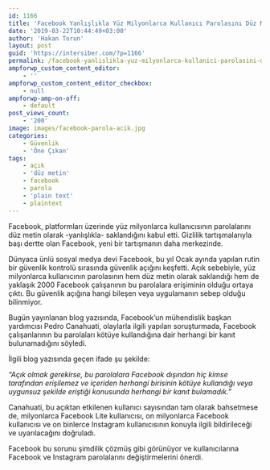 ```yaml
---
id: 1166
title: 'Facebook Yanlışlıkla Yüz Milyonlarca Kullanıcı Parolasını Düz Metin Olarak Sakladı'
date: '2019-03-22T10:44:49+03:00'
author: 'Hakan Torun'
layout: post
guid: 'https://intersiber.com/?p=1166'
permalink: /facebook-yanlislikla-yuz-milyonlarca-kullanici-parolasini-duz-metin-olarak-sakladi/
ampforwp_custom_content_editor:
    - ''
ampforwp_custom_content_editor_checkbox:
    - null
ampforwp-amp-on-off:
    - default
post_views_count:
    - '200'
image: images/facebook-parola-acik.jpg
categories:
    - Güvenlik
    - 'Öne Çıkan'
tags:
    - açık
    - 'düz metin'
    - facebook
    - parola
    - 'plain text'
    - plaintext
---
```


Facebook, platformları üzerinde yüz milyonlarca kullanıcısının parolalarını düz metin olarak -yanlışlıkla- saklandığını kabul etti. Gizlilik tartışmalarıyla başı dertte olan Facebook, yeni bir tartışmanın daha merkezinde.

Dünyaca ünlü sosyal medya devi Facebook, bu yıl Ocak ayında yapılan rutin bir güvenlik kontrolü sırasında güvenlik açığını keşfetti. Açık sebebiyle, yüz milyonlarca kullanıcının parolasının hem düz metin olarak saklandığı hem de yaklaşık 2000 Facebook çalışanının bu parolalara erişiminin olduğu ortaya çıktı. Bu güvenlik açığına hangi bileşen veya uygulamanın sebep olduğu bilinmiyor.

Bugün yayınlanan blog yazısında, Facebook’un mühendislik başkan yardımcısı Pedro Canahuati, olaylarla ilgili yapılan soruşturmada, Facebook çalışanlarının bu parolaları kötüye kullandığına dair herhangi bir kanıt bulunamadığını söyledi.

İlgili blog yazısında geçen ifade şu şekilde:

*“Açık olmak gerekirse, bu parolalara Facebook dışından hiç kimse tarafından erişilemez ve içeriden herhangi birisinin kötüye kullandığı veya uygunsuz şekilde eriştiği konusunda herhangi bir kanıt bulamadık.”*

Canahuati, bu açıktan etkilenen kullanıcı sayısından tam olarak bahsetmese de, milyonlarca Facebook Lite kullanıcısı, on milyonlarca Facebook kullanıcısı ve on binlerce Instagram kullanıcısının konuyla ilgili bildirileceği ve uyarılacağını doğruladı.

Facebook bu sorunu şimdilik çözmüş gibi görünüyor ve kullanıcılarına Facebook ve Instagram parolalarını değiştirmelerini önerdi.